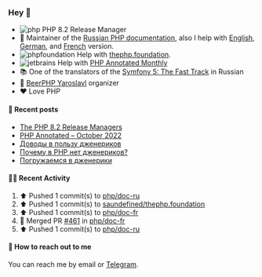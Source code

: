 ### Hey 👋

- ![php](https://user-images.githubusercontent.com/4685504/174548850-037dfd35-3b33-4154-9c50-95efd45ba66a.png) PHP 8.2 Release Manager
- 📖 Maintainer of the [Russian PHP documentation](https://github.com/php/doc-ru), also I help with [English](https://github.com/php/doc-en), [German](https://github.com/php/doc-de), and [French](https://github.com/php/doc-fr) version.
- ![phpfoundation](https://user-images.githubusercontent.com/4685504/174548733-72f62c18-f57e-47a6-8201-cb3d87e06b98.png) Help with [thephp.foundation](https://github.com/ThePHPF/thephp.foundation).
- ![jetbrains](https://user-images.githubusercontent.com/4685504/174548471-693a0e41-4db3-4251-a452-71518bfc5359.png) Help with [PHP Annotated Monthly](https://blog.jetbrains.com/phpstorm/tag/php-annotated-monthly/)
- 📚 One of the translators of
  the [Symfony 5: The Fast Track](https://symfony.com/doc/current/the-fast-track/ru/index.html)
  in Russian
- 🍻 [BeerPHP Yaroslavl](https://github.com/beerphp/yaroslavl) organizer
- ❤️ Love PHP

#### 📜 Recent posts

<!-- BLOG-POST-LIST:START -->
- [The PHP 8.2 Release Managers](https://24daysindecember.net/2022/12/07/the-php-8-2-release-managers/)
- [PHP Annotated – October 2022](https://blog.jetbrains.com/phpstorm/2022/11/php-annotated-october-2022/)
- [Доводы в пользу дженериков](https://sergeypanteleev.com/ru/post/the-case-for-generics)
- [Почему в PHP нет дженериков?](https://sergeypanteleev.com/ru/post/generics-why-we-cant-have-them)
- [Погружаемся в дженерики](https://sergeypanteleev.com/ru/post/generics-in-depth)
<!-- BLOG-POST-LIST:END -->

#### 👨‍💻 Recent Activity

<!--RECENT_ACTIVITY:start-->
1. ⬆️ Pushed 1 commit(s) to [php/doc-ru](https://github.com/php/doc-ru)
2. ⬆️ Pushed 1 commit(s) to [saundefined/thephp.foundation](https://github.com/saundefined/thephp.foundation)
3. ⬆️ Pushed 1 commit(s) to [php/doc-fr](https://github.com/php/doc-fr)
4. 🎉 Merged PR [#461](https://github.com/php/doc-fr/pull/461) in [php/doc-fr](https://github.com/php/doc-fr)
5. ⬆️ Pushed 1 commit(s) to [php/doc-ru](https://github.com/php/doc-ru)
<!--RECENT_ACTIVITY:end-->

#### 💌 How to reach out to me

You can reach me by email or [Telegram](https://t.me/saundefined).
